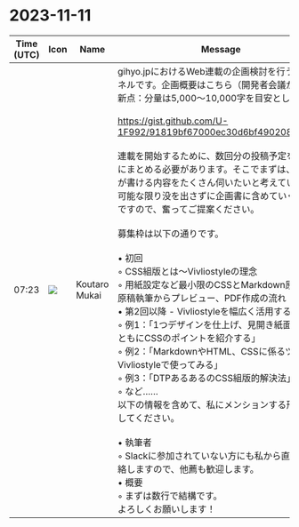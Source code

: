 # 2023-11-11

|Time (UTC)|Icon|Name|Message|
|---|---|---|---|
|07:23|![](https://avatars.slack-edge.com/2023-11-11/6180804843906_ec36242e3b721d6c30e9_72.png)|Koutaro Mukai|gihyo.jpにおけるWeb連載の企画検討を行うチャンネルです。企画概要はこちら（開発者会議からの更新点：分量は5,000～10,000字を目安とします）。<br><br><https://gist.github.com/U-1F992/91819bf67000ec30d6bf490208ab03ac><br><br>連載を開始するために、数回分の投稿予定を企画書にまとめる必要があります。そこでまずは、皆さんが書ける内容をたくさん伺いたいと考えています。可能な限り没を出さずに企画書に含めていくつもりですので、奮ってご提案ください。<br><br>募集枠は以下の通りです。<br><br>• 初回<br>    ◦ CSS組版とは～Vivliostyleの理念<br>    ◦ 用紙設定など最小限のCSSとMarkdown原稿で、原稿執筆からプレビュー、PDF作成の流れ<br>• 第2回以降 - Vivliostyleを幅広く活用する記事<br>    ◦ 例1：「1つデザインを仕上げ、見開き紙面画像とともにCSSのポイントを紹介する」<br>    ◦ 例2：「MarkdownやHTML、CSSに係るツールをVivliostyleで使ってみる」<br>    ◦ 例3：「DTPあるあるのCSS組版的解決法」<br>    ◦ など……<br>以下の情報を含めて、私にメンションする形で投稿してください。<br><br>• 執筆者<br>    ◦ Slackに参加されていない方にも私から直接ご連絡しますので、他薦も歓迎します。<br>• 概要<br>    ◦ まずは数行で結構です。<br>よろしくお願いします！|
